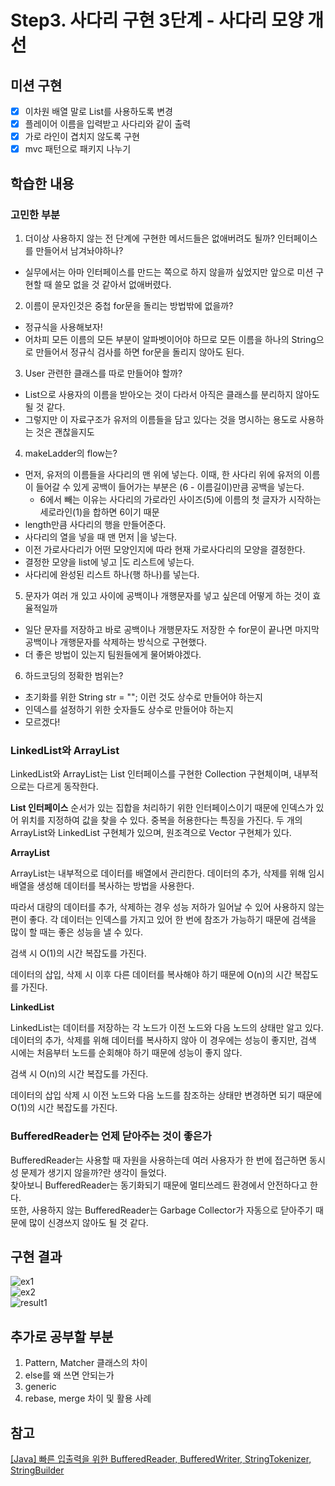# Step3. 사다리 구현 3단계 - 사다리 모양 개선
## 미션 구현
- [x] 이차원 배열 말로 List를 사용하도록 변경
- [x] 플레이어 이름을 입력받고 사다리와 같이 출력
- [x] 가로 라인이 겹치지 않도록 구현
- [x] mvc 패턴으로 패키지 나누기

## 학습한 내용
### 고민한 부분
1. 더이상 사용하지 않는 전 단계에 구현한 메서드들은 없애버려도 될까? 인터페이스를 만들어서 남겨놔야하나?
- 실무에서는 아마 인터페이스를 만드는 쪽으로 하지 않을까 싶었지만 앞으로 미션 구현할 때 쓸모 없을 것 같아서 없애버렸다.

2. 이름이 문자인것은 중첩 for문을 돌리는 방법밖에 없을까?
- 정규식을 사용해보자! 
- 어차피 모든 이름의 모든 부분이 알파벳이어야 하므로 모든 이름을 하나의 String으로 만들어서 정규식 검사를 하면 for문을 돌리지 않아도 된다.

3. User 관련한 클래스를 따로 만들어야 할까?
- List<String>으로 사용자의 이름을 받아오는 것이 다라서 아직은 클래스를 분리하지 않아도 될 것 같다.
- 그렇지만 이 자료구조가 유저의 이름들을 담고 있다는 것을 명시하는 용도로 사용하는 것은 괜찮을지도

4. makeLadder의 flow는?
- 먼저, 유저의 이름들을 사다리의 맨 위에 넣는다. 이때, 한 사다리 위에 유저의 이름이 들어갈 수 있게 공백이 들어가는 부분은 (6 - 이름길이)만큼 공백을 넣는다.
  - 6에서 빼는 이유는 사다리의 가로라인 사이즈(5)에 이름의 첫 글자가 시작하는 세로라인(1)을 합하면 6이기 때문
- length만큼 사다리의 행을 만들어준다.
- 사다리의 열을 넣을 때 맨 먼저 |을 넣는다.
- 이전 가로사다리가 어떤 모양인지에 따라 현재 가로사다리의 모양을 결정한다.
- 결정한 모양을 list에 넣고 |도 리스트에 넣는다.
- 사다리에 완성된 리스트 하나(행 하나)를 넣는다.

5. 문자가 여러 개 있고 사이에 공백이나 개행문자를 넣고 싶은데 어떻게 하는 것이 효율적일까
- 일단 문자를 저장하고 바로 공백이나 개행문자도 저장한 수 for문이 끝나면 마지막 공백이나 개행문자를 삭제하는 방식으로 구현했다.
- 더 좋은 방법이 있는지 팀원들에게 물어봐야겠다.

6. 하드코딩의 정확한 범위는?
- 초기화를 위한 String str = ""; 이런 것도 상수로 만들어야 하는지
- 인덱스를 설정하기 위한 숫자들도 상수로 만들어야 하는지
- 모르겠다!

### LinkedList와 ArrayList
LinkedList와 ArrayList는 List 인터페이스를 구현한 Collection 구현체이며, 내부적으로는 다르게 동작한다.

__List 인터페이스__
순서가 있는 집합을 처리하기 위한 인터페이스이기 때문에 인덱스가 있어 위치를 지정하여 값을 찾을 수 있다. 중복을 허용한다는 특징을 가진다. 두 개의 ArrayList와 LinkedList 구현체가 있으며, 원조격으로 Vector 구현체가 있다.

__ArrayList__    

ArrayList는 내부적으로 데이터를 배열에서 관리한다. 데이터의 추가, 삭제를 위해 임시 배열을 생성해 데이터를 복사하는 방법을 사용한다.

따라서 대량의 데이터를 추가, 삭제하는 경우 성능 저하가 일어날 수 있어 사용하지 않는 편이 좋다. 각 데이터는 인덱스를 가지고 있어 한 번에 참조가 가능하기 때문에 검색을 많이 할 때는 좋은 성능을 낼 수 있다.

검색 시 O(1)의 시간 복잡도를 가진다.

데이터의 삽입, 삭제 시 이후 다른 데이터를 복사해야 하기 때문에 O(n)의 시간 복잡도를 가진다.

__LinkedList__    

LinkedList는 데이터를 저장하는 각 노드가 이전 노드와 다음 노드의 상태만 알고 있다. 데이터의 추가, 삭제를 위해 데이터를 복사하지 않아 이 경우에는 성능이 좋지만, 검색 시에는 처음부터 노드를 순회해야 하기 때문에 성능이 좋지 않다.

검색 시 O(n)의 시간 복잡도를 가진다.

데이터의 삽입 삭제 시 이전 노드와 다음 노드를 참조하는 상태만 변경하면 되기 때문에 O(1)의 시간 복잡도를 가진다.

### BufferedReader는 언제 닫아주는 것이 좋은가
BufferedReader는 사용할 때 자원을 사용하는데 여러 사용자가 한 번에 접근하면 동시성 문제가 생기지 않을까?란 생각이 들었다.    
찾아보니 BufferedReader는 동기화되기 때문에 멀티쓰레드 환경에서 안전하다고 한다.    
또한, 사용하지 않는 BufferedReader는 Garbage Collector가 자동으로 닫아주기 때문에 많이 신경쓰지 않아도 될 것 같다.

## 구현 결과
![ex1](https://user-images.githubusercontent.com/57451700/223782249-70b86ded-1959-4d78-9242-a2c045c38996.png)    
![ex2](https://user-images.githubusercontent.com/57451700/223782269-69cfe9e7-0290-4342-b5bf-6a34e09655c2.png)    
![result1](https://user-images.githubusercontent.com/57451700/223782199-6df07087-888d-4090-a6c9-ce9d99ce3de1.png)    


## 추가로 공부할 부분
1. Pattern, Matcher 클래스의 차이
2. else를 왜 쓰면 안되는가
3. generic
4. rebase, merge 차이 및 활용 사례

## 참고
[[Java] 빠른 입출력을 위한 BufferedReader, BufferedWriter, StringTokenizer, StringBuilder](https://rlakuku-program.tistory.com/33)